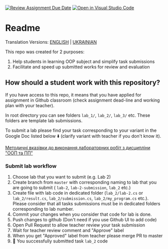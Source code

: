 [![Review Assignment Due Date](https://classroom.github.com/assets/deadline-readme-button-24ddc0f5d75046c5622901739e7c5dd533143b0c8e959d652212380cedb1ea36.svg)](https://classroom.github.com/a/lnQ1yGrQ)
[![Open in Visual Studio Code](https://classroom.github.com/assets/open-in-vscode-718a45dd9cf7e7f842a935f5ebbe5719a5e09af4491e668f4dbf3b35d5cca122.svg)](https://classroom.github.com/online_ide?assignment_repo_id=13094248&assignment_repo_type=AssignmentRepo)
# Readme

Translation Versions: [ENGLISH](./README.md) | [UKRAINIAN](./README.ua.md)

This repo was created for 2 purposes:

1. Help students in learning OOP subject and simplify task submissions
2. Facilitate and speed up submitted works for review and evaluation

## How should a student work with this repository?

If you have access to this repo, it means that you have applied for assignment
in Github classroom (check assignment dead-line and working plan with your
teacher).

In root directory you can see folders `lab_1/`, `lab_2/`, `lab_3/` etc. These
folders are template lab submissions.

To submit a lab please find your task corresponding to your variant in the Google
Doc listed below ⬇️ (clarify variant with teacher if you don't know it).

[Методичні вказівки до виконання лабораторних робіт з дисципліни "ООП та ПП"](https://docs.google.com/document/d/1BiFN9WqM2U-5IYmfdu4GavzrhTz_YVN9GLe88_fEcdY)

### Submit lab workflow

1. Choose lab that you want to submit (e.g. Lab 2)
2. Create branch from `master` with corresponding naming to lab that you are
   going to submit ( `lab-2`, `lab-2-submission`, `lab_2` etc.)
3. Create file with lab code in dedicated folder (`lab_2/lab-2.cs` or
   `lab_2/result.cs`, `lab_2/submission.cs`, `lab_2/my_program.cs` etc.). Please consider
   that all tasks submissions must be in dedicated folders corresponding
   to lab number.
4. Commit your changes when you consider that code for lab is done.
5. Push changes to github (Don't need if you use Github UI to add code)
6. Open Pull Request to allow teacher review your task submission
7. Wait for teacher review comment and "Approve" label
8. When you get "Approved" label from teacher please merge PR to master
9. 🎉 You successfully submitted task `lab_2` code

